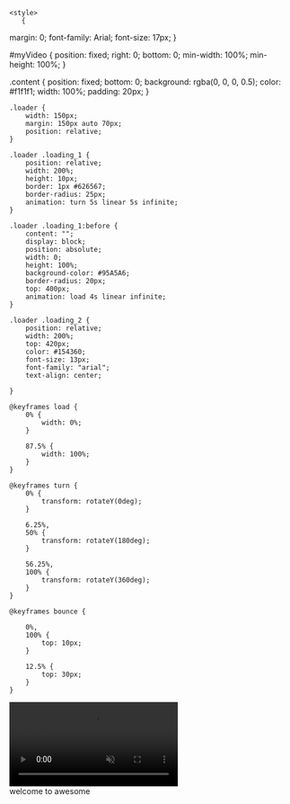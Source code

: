 <!DOCTYPE html>
<html 
<head>
<title> Pittsburgh Photography: Prints, Calendars, Postcards and More </title>
<meta name="description" content="Online photography gallery based in Pittsburgh, PA. Offers prints, calendars, postcards, real estate photgraphy and more ">
  <meta http-equiv="refresh" content="2.5; URL=http://google.com/" />


    <style> 
       {
  margin: 0;
  font-family: Arial;
  font-size: 17px;
}

#myVideo {
  position: fixed;
  right: 0;
  bottom: 0;
  min-width: 100%; 
  min-height: 100%;
}

.content {
  position: fixed;
  bottom: 0;
  background: rgba(0, 0, 0, 0.5);
  color: #f1f1f1;
  width: 100%;
  padding: 20px;
}
  
    .loader { 
        width: 150px; 
        margin: 150px auto 70px; 
        position: relative; 
    } 
  
    .loader .loading_1 { 
        position: relative; 
        width: 200%; 
        height: 10px; 
        border: 1px #626567; 
        border-radius: 25px; 
        animation: turn 5s linear 5s infinite; 
    } 
  
    .loader .loading_1:before { 
        content: ""; 
        display: block; 
        position: absolute; 
        width: 0; 
        height: 100%; 
        background-color: #95A5A6; 
        border-radius: 20px; 
        top: 400px;
        animation: load 4s linear infinite; 
    } 
  
    .loader .loading_2 { 
        position: relative; 
        width: 200%; 
        top: 420px; 
        color: #154360; 
        font-size: 13px;
        font-family: "arial"; 
        text-align: center; 
        
    } 
  
    @keyframes load { 
        0% { 
            width: 0%; 
        } 
  
        87.5% { 
            width: 100%; 
        } 
    } 
  
    @keyframes turn { 
        0% { 
            transform: rotateY(0deg); 
        } 
  
        6.25%, 
        50% { 
            transform: rotateY(180deg); 
        } 
  
        56.25%, 
        100% { 
            transform: rotateY(360deg); 
        } 
    } 
  
    @keyframes bounce { 
  
        0%, 
        100% { 
            top: 10px; 
        } 
  
        12.5% { 
            top: 30px; 
        } 
    } 
</style> 

</head>

<body> 

<video autoplay muted loop id="myVideo">
  <source src="C:\Users\jlemk\OneDrive\Desktop\Photo_Website\Background.mp4" type="video/mp4">
  
</video>
    
<div class="loader"> 
        <div class="loading_1"></div> 
        <div class="loading_2">welcome to awesome</div> 
    </div>

</body>
</html>



